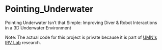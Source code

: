 # Pointing_Underwater
Pointing Underwater Isn’t that Simple: Improving Diver &amp; Robot Interactions in a 3D Underwater Environment

Note: The actual code for this project is private because it is part of [UMN's IRV Lab](https://irvlab.cs.umn.edu/) research.

